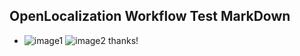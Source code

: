## OpenLocalization Workflow Test MarkDown
* ![image1](.\82398652-da93-4fa1-8698-9a0756977e07.PNG)   ![image2](.\5eb78f3a-b765-464f-bcc6-80db81110661.png) 
thanks!